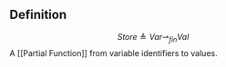 ## Definition
$$Store \triangleq Var \rightharpoonup_{fin} Val$$
A [[Partial Function]] from variable identifiers to values.